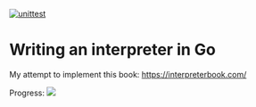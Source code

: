 [![unittest](https://github.com/3cham/monkey/actions/workflows/ci.yaml/badge.svg)](https://github.com/3cham/monkey/actions/workflows/ci.yaml)

# Writing an interpreter in Go

My attempt to implement this book: https://interpreterbook.com/

Progress: ![](https://geps.dev/progress/50)